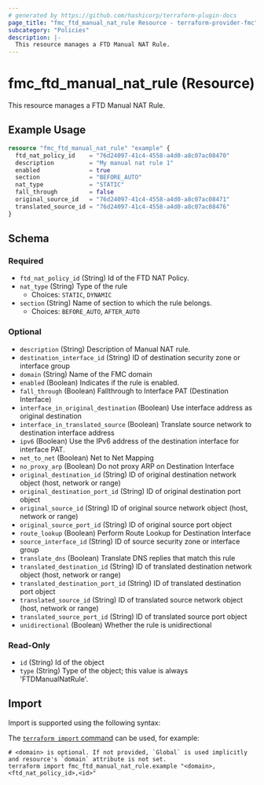```yaml
---
# generated by https://github.com/hashicorp/terraform-plugin-docs
page_title: "fmc_ftd_manual_nat_rule Resource - terraform-provider-fmc"
subcategory: "Policies"
description: |-
  This resource manages a FTD Manual NAT Rule.
---
```


# fmc_ftd_manual_nat_rule (Resource)

This resource manages a FTD Manual NAT Rule.

## Example Usage

```terraform
resource "fmc_ftd_manual_nat_rule" "example" {
  ftd_nat_policy_id    = "76d24097-41c4-4558-a4d0-a8c07ac08470"
  description          = "My manual nat rule 1"
  enabled              = true
  section              = "BEFORE_AUTO"
  nat_type             = "STATIC"
  fall_through         = false
  original_source_id   = "76d24097-41c4-4558-a4d0-a8c07ac08471"
  translated_source_id = "76d24097-41c4-4558-a4d0-a8c07ac08476"
}
```

<!-- schema generated by tfplugindocs -->
## Schema

### Required

- `ftd_nat_policy_id` (String) Id of the FTD NAT Policy.
- `nat_type` (String) Type of the rule
  - Choices: `STATIC`, `DYNAMIC`
- `section` (String) Name of section to which the rule belongs.
  - Choices: `BEFORE_AUTO`, `AFTER_AUTO`

### Optional

- `description` (String) Description of Manual NAT rule.
- `destination_interface_id` (String) ID of destination security zone or interface group
- `domain` (String) Name of the FMC domain
- `enabled` (Boolean) Indicates if the rule is enabled.
- `fall_through` (Boolean) Fallthrough to Interface PAT (Destination Interface)
- `interface_in_original_destination` (Boolean) Use interface address as original destination
- `interface_in_translated_source` (Boolean) Translate source network to destination interface address
- `ipv6` (Boolean) Use the IPv6 address of the destination interface for interface PAT.
- `net_to_net` (Boolean) Net to Net Mapping
- `no_proxy_arp` (Boolean) Do not proxy ARP on Destination Interface
- `original_destination_id` (String) ID of original destination network object (host, network or range)
- `original_destination_port_id` (String) ID of original destination port object
- `original_source_id` (String) ID of original source network object (host, network or range)
- `original_source_port_id` (String) ID of original source port object
- `route_lookup` (Boolean) Perform Route Lookup for Destination Interface
- `source_interface_id` (String) ID of source security zone or interface group
- `translate_dns` (Boolean) Translate DNS replies that match this rule
- `translated_destination_id` (String) ID of translated destination network object (host, network or range)
- `translated_destination_port_id` (String) ID of translated destination port object
- `translated_source_id` (String) ID of translated source network object (host, network or range)
- `translated_source_port_id` (String) ID of translated source port object
- `unidirectional` (Boolean) Whether the rule is unidirectional

### Read-Only

- `id` (String) Id of the object
- `type` (String) Type of the object; this value is always 'FTDManualNatRule'.

## Import

Import is supported using the following syntax:

The [`terraform import` command](https://developer.hashicorp.com/terraform/cli/commands/import) can be used, for example:

```shell
# <domain> is optional. If not provided, `Global` is used implicitly and resource's `domain` attribute is not set.
terraform import fmc_ftd_manual_nat_rule.example "<domain>,<ftd_nat_policy_id>,<id>"
```
